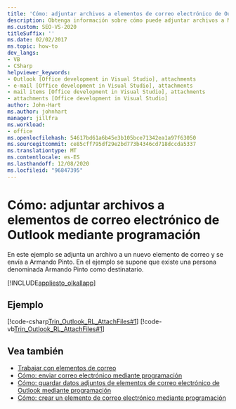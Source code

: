 ```yaml
---
title: 'Cómo: adjuntar archivos a elementos de correo electrónico de Outlook mediante programación'
description: Obtenga información sobre cómo puede adjuntar archivos a Microsoft Office elementos de Outlook. En este ejemplo se adjunta un archivo a un nuevo elemento de correo y se envía a Armando Pinto.
ms.custom: SEO-VS-2020
titleSuffix: ''
ms.date: 02/02/2017
ms.topic: how-to
dev_langs:
- VB
- CSharp
helpviewer_keywords:
- Outlook [Office development in Visual Studio], attachments
- e-mail [Office development in Visual Studio], attachments
- mail items [Office development in Visual Studio], attachments
- attachments [Office development in Visual Studio]
author: John-Hart
ms.author: johnhart
manager: jillfra
ms.workload:
- office
ms.openlocfilehash: 54617bd61a6b45e3b105bce71342ea1a97f63050
ms.sourcegitcommit: ce85cff795df29e2bd773b4346cd718dccda5337
ms.translationtype: MT
ms.contentlocale: es-ES
ms.lasthandoff: 12/08/2020
ms.locfileid: "96847395"
---
```

# <a name="how-to-programmatically-attach-files-to-outlook-email-items"></a>Cómo: adjuntar archivos a elementos de correo electrónico de Outlook mediante programación
  En este ejemplo se adjunta un archivo a un nuevo elemento de correo y se envía a Armando Pinto. En el ejemplo se supone que existe una persona denominada Armando Pinto como destinatario.

 [!INCLUDE[appliesto_olkallapp](../vsto/includes/appliesto-olkallapp-md.md)]

## <a name="example"></a>Ejemplo
 [!code-csharp[Trin_Outlook_RL_AttachFiles#1](../vsto/codesnippet/CSharp/Trin_Outlook_RL_AttachFiles/thisaddin.cs#1)]
 [!code-vb[Trin_Outlook_RL_AttachFiles#1](../vsto/codesnippet/VisualBasic/Trin_Outlook_RL_AttachFiles/thisaddin.vb#1)]

## <a name="see-also"></a>Vea también
- [Trabajar con elementos de correo](../vsto/working-with-mail-items.md)
- [Cómo: enviar correo electrónico mediante programación](../vsto/how-to-programmatically-send-e-mail-programmatically.md)
- [Cómo: guardar datos adjuntos de elementos de correo electrónico de Outlook mediante programación](../vsto/how-to-programmatically-save-attachments-from-outlook-e-mail-items.md)
- [Cómo: crear un elemento de correo electrónico mediante programación](../vsto/how-to-programmatically-create-an-e-mail-item.md)
